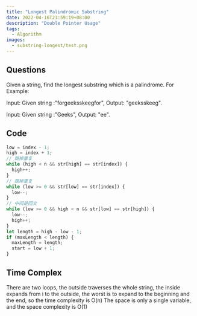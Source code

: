 ```yaml
---
title: "Longest Palindromic Substring"
date: 2022-04-16T23:59:19+08:00
description: "Double Pointer Usage"
tags:
  - Algorithm
images:
  - substring-longest/test.png
---
```


## Questions

Given a string, find the longest substring which is a palindrome.
For Example:

Input: Given string :"forgeeksskeegfor",
Output: "geeksskeeg".

Input: Given string :"Geeks",
Output: "ee".

## Code

```ts
low = index - 1;
high = index + 1;
// 跳掉重复
while (high < n && str[high] == str[index]) {
  high++;
}
// 跳掉重复
while (low >= 0 && str[low] == str[index]) {
  low--;
}
// 中间是回文
while (low >= 0 && high < n && str[low] == str[high]) {
  low--;
  high++;
}
let length = high - low - 1;
if (maxLength < length) {
  maxLength = length;
  start = low + 1;
}
```

## Time Complex

There are two loops, the outside traverses the whole string, the inside expands from i to the outside, the worst is to expand to the beginning and the end, so the time complexity is O(n)
The space is only a single variable, and the space complexity is O(1)
